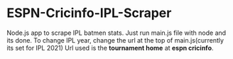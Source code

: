 # ESPN-Cricinfo-IPL-Scraper
Node.js app to scrape IPL batmen stats.
Just run main.js file with node and its done.
To change IPL year, change the url at the top of main.js(currently its set for IPL 2021)
Url used is the **tournament home** at **espn cricinfo**.
